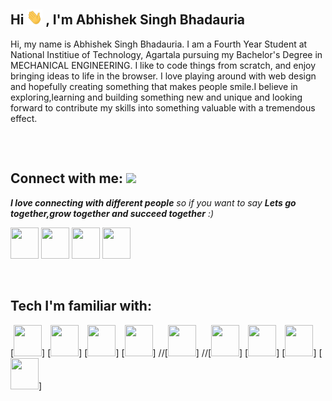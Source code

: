 <h2> Hi <img src="https://raw.githubusercontent.com/ABSphreak/ABSphreak/master/gifs/Hi.gif" width="25px"> , I'm Abhishek Singh Bhadauria</h2>


Hi, my name is Abhishek Singh Bhadauria. I am a Fourth Year Student at National Institiue of Technology, Agartala pursuing my Bachelor's Degree in MECHANICAL ENGINEERING. I like to code things from scratch, and enjoy bringing ideas to life in the browser. I love playing around with web design and hopefully creating something that makes people smile.I believe in exploring,learning and building something new and unique and looking forward to contribute my skills into something valuable with a tremendous effect.






## Connect with me: <img src="https://user-images.githubusercontent.com/53649201/99296951-8ef68900-286d-11eb-9bf3-fdb6cf13b585.gif" height="32px" style="padding-top: 50px;">
<em><b>I love connecting with different people</b> so if you want to say <b>Lets go together,grow together and succeed together</b> :)</em>

[<img src="https://img.icons8.com/clouds/2x/linkedin.png"  width="45" height="50"/>](https://www.linkedin.com/in/abhishek-singh-bhadauria-9297b9220/)
[<img src="https://img.icons8.com/clouds/2x/instagram-new--v2.png"  width="45" height="50"/>](https://www.instagram.com/abhish1bhadauria/?hl=en)
[<img src="https://img.icons8.com/clouds/2x/gmail.png"  width="45" height="50"/>](mailto:abhish1albodi@gmail.com)
[<img src="https://img.icons8.com/clouds/2x/apple-phone.png"  width="45" height="50"/>](8058818154)

<br />


## Tech I'm familiar with:

[<img src="https://img.icons8.com/fluency/2x/mysql-logo.png"  width="45" height="50"/>]
[<img src="https://img.icons8.com/color/2x/python.png"  width="45" height="50"/>]
[<img src="https://img.icons8.com/external-tal-revivo-shadow-tal-revivo/2x/external-cplusplus-a-general-purpose-descriptive-programming-computer-language-logo-shadow-tal-revivo.png"  width="45" height="50"/>]
[<img src="https://img.icons8.com/color/2x/tableau-software.png"  width="45" height="50"/>]
//[<img src="https://img.icons8.com/external-flaticons-lineal-color-flat-icons/2x/external-html-mobile-app-development-flaticons-lineal-color-flat-icons-4.png"  width="45" height="50"/>]
//[<img src="https://img.icons8.com/external-flaticons-lineal-color-flat-icons/2x/external-css-mobile-app-development-flaticons-lineal-color-flat-icons-4.png"  width="45" height="50"/>]
[<img src="https://img.icons8.com/color/2x/solidworks.png"  width="45" height="50"/>]
[<img src="https://img.icons8.com/fluency/2x/javascript.png"  width="45" height="50"/>]
[<img src="https://img.icons8.com/external-flatart-icons-outline-flatarticons/2x/external-html-programming-and-coding-flatart-icons-outline-flatarticons.png"  width="45" height="50"/>]

